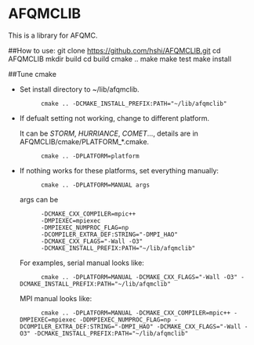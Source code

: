 # AFQMCLIB

This is a library for AFQMC.


##How to use:
    git clone https://github.com/hshi/AFQMCLIB.git
    cd AFQMCLIB
    mkdir build
    cd build
    cmake ..
    make
    make test
    make install


##Tune cmake
- Set install directory to ~/lib/afqmclib.

            cmake .. -DCMAKE_INSTALL_PREFIX:PATH="~/lib/afqmclib"

- If defualt setting not working, change to different platform.

  It can be _STORM_, _HURRIANCE_, _COMET_..., details are in AFQMCLIB/cmake/PLATFORM_*.cmake.

            cmake .. -DPLATFORM=platform

- If nothing works for these platforms, set everything manually:

            cmake .. -DPLATFORM=MANUAL args

  args can be

            -DCMAKE_CXX_COMPILER=mpic++
            -DMPIEXEC=mpiexec
            -DMPIEXEC_NUMPROC_FLAG=np
            -DCOMPILER_EXTRA_DEF:STRING="-DMPI_HAO"
            -DCMAKE_CXX_FLAGS="-Wall -O3"
            -DCMAKE_INSTALL_PREFIX:PATH="~/lib/afqmclib"

  For examples, serial manual looks like:

            cmake .. -DPLATFORM=MANUAL -DCMAKE_CXX_FLAGS="-Wall -O3" -DCMAKE_INSTALL_PREFIX:PATH="~/lib/afqmclib"

  MPI manual looks like:

            cmake .. -DPLATFORM=MANUAL -DCMAKE_CXX_COMPILER=mpic++ -DMPIEXEC=mpiexec -DDMPIEXEC_NUMPROC_FLAG=np -DCOMPILER_EXTRA_DEF:STRING="-DMPI_HAO" -DCMAKE_CXX_FLAGS="-Wall -O3" -DCMAKE_INSTALL_PREFIX:PATH="~/lib/afqmclib"